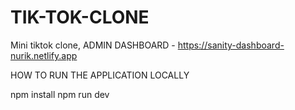 # TIK-TOK-CLONE
Mini tiktok clone, ADMIN DASHBOARD - https://sanity-dashboard-nurik.netlify.app

HOW TO RUN THE APPLICATION LOCALLY

npm install
npm run dev
